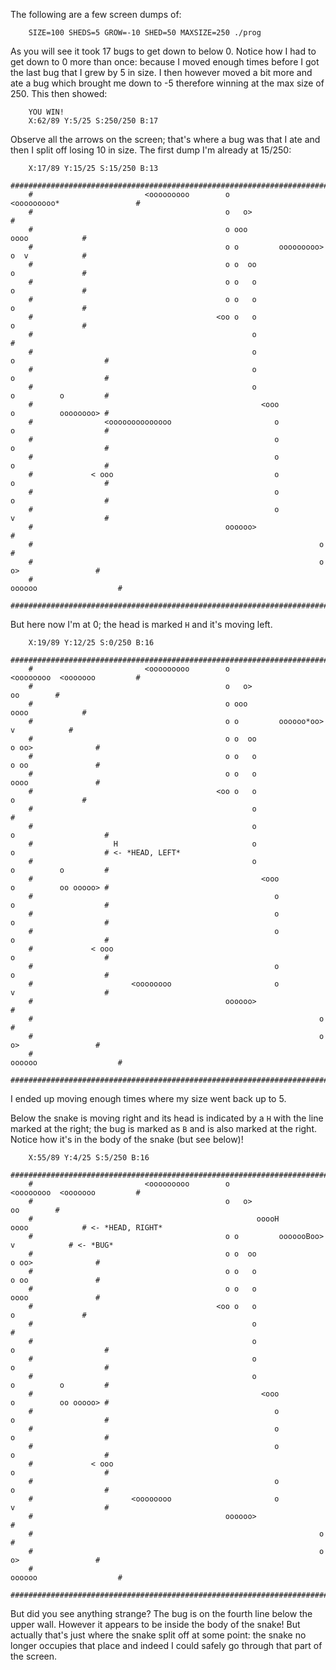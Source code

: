 The following are a few screen dumps of:

``` <!---sh-->
    SIZE=100 SHEDS=5 GROW=-10 SHED=50 MAXSIZE=250 ./prog
```

As you will see it took 17 bugs to get down to below 0. Notice how I had to get
down to 0 more than once: because I moved enough times before I got the last
bug that I grew by 5 in size. I then however moved a bit more and ate a bug
which brought me down to -5 therefore winning at the max size of 250. This then
showed:

```
    YOU WIN!
    X:62/89 Y:5/25 S:250/250 B:17
```

Observe all the arrows on the screen; that's where a bug was that I ate and
then I split off losing 10 in size. The first dump I'm already at 15/250:

```
    X:17/89 Y:15/25 S:15/250 B:13
    ##########################################################################################
    #                         <ooooooooo        o                <ooooooooo*                 #
    #                                           o   o>                                       #
    #                                           o ooo                        oooo            #
    #                                           o o         ooooooooo>       o  v            #
    #                                           o o  oo                      o               #
    #                                           o o   o                      o               #
    #                                           o o   o                      o               #
    #                                         <oo o   o                      o               #
    #                                                 o                                      #
    #                                                 o                 o                    #
    #                                                 o                 o                    #
    #                                                 o                 o          o         #
    #                                                   <ooo            o          oooooooo> #
    #                <oooooooooooooo                       o            o                    #
    #                                                      o            o                    #
    #                                                      o            o                    #
    #             < ooo                                    o            o                    #
    #                                                      o            o                    #
    #                                                      o            v                    #
    #                                           oooooo>                                      #
    #                                                                o                       #
    #                                                                o    o>                 #
    #                                                                oooooo                  #
    ##########################################################################################
```

But here now I'm at 0; the head is marked `H` and it's moving left.

```
    X:19/89 Y:12/25 S:0/250 B:16
    ##########################################################################################
    #                         <ooooooooo        o                <oooooooo  <ooooooo         #
    #                                           o   o>                             oo        #
    #                                           o ooo                        oooo            #
    #                                           o o         oooooo*oo>          v            #
    #                                           o o  oo                   o oo>              #
    #                                           o o   o                   o oo               #
    #                                           o o   o                   oooo               #
    #                                         <oo o   o                      o               #
    #                                                 o                                      #
    #                                                 o                 o                    #
    #                  H                              o                 o                    # <- *HEAD, LEFT*
    #                                                 o                 o          o         #
    #                                                   <ooo            o          oo ooooo> #
    #                                                      o            o                    #
    #                                                      o            o                    #
    #                                                      o            o                    #
    #             < ooo                                                 o                    #
    #                                                      o            o                    #
    #                      <oooooooo                       o            v                    #
    #                                           oooooo>                                      #
    #                                                                o                       #
    #                                                                o    o>                 #
    #                                                                oooooo                  #
    ##########################################################################################
```

I ended up moving enough times where my size went back up to 5.

Below the snake is moving right and its head is indicated by a `H` with the line
marked at the right; the bug is marked as `B` and is also marked at the right.
Notice how it's in the body of the snake (but see below)!

```
    X:55/89 Y:4/25 S:5/250 B:16
    ##########################################################################################
    #                         <ooooooooo        o                <oooooooo  <ooooooo         #
    #                                           o   o>                             oo        #
    #                                                  ooooH                 oooo            # <- *HEAD, RIGHT*
    #                                           o o         ooooooBoo>          v            # <- *BUG*
    #                                           o o  oo                   o oo>              #
    #                                           o o   o                   o oo               #
    #                                           o o   o                   oooo               #
    #                                         <oo o   o                      o               #
    #                                                 o                                      #
    #                                                 o                 o                    #
    #                                                 o                 o                    #
    #                                                 o                 o          o         #
    #                                                   <ooo            o          oo ooooo> #
    #                                                      o            o                    #
    #                                                      o            o                    #
    #                                                      o            o                    #
    #             < ooo                                                 o                    #
    #                                                      o            o                    #
    #                      <oooooooo                       o            v                    #
    #                                           oooooo>                                      #
    #                                                                o                       #
    #                                                                o    o>                 #
    #                                                                oooooo                  #
    ##########################################################################################
```

But did you see anything strange? The bug is on the fourth line below the upper wall.
However it appears to be inside the body of the snake! But actually that's just where
the snake split off at some point: the snake no longer occupies that place and indeed I
could safely go through that part of the screen.


<!--

    Copyright © 1984-2024 by Landon Curt Noll. All Rights Reserved.

    You are free to share and adapt this file under the terms of this license:

	Creative Commons Attribution-ShareAlike 4.0 International (CC BY-SA 4.0)

    For more information, see:

	https://creativecommons.org/licenses/by-sa/4.0/

-->
